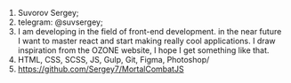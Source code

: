 1. Suvorov Sergey;
2. telegram: @suvsergey;
3. I am developing in the field of front-end development. in the near future I want to master react and start making really cool applications. I draw inspiration from the OZONE website, I hope I get something like that.
4. HTML, CSS, SCSS, JS, Gulp, Git, Figma, Photoshop/
5. https://github.com/Sergey7/MortalCombatJS
